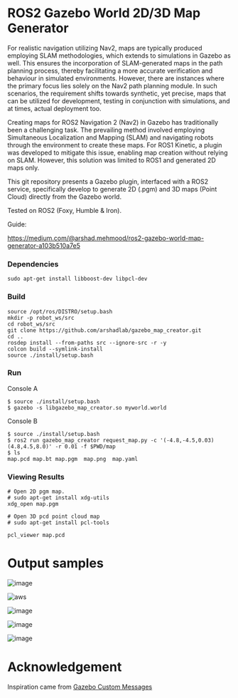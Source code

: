 # ROS2 Gazebo World 2D/3D Map Generator
For realistic navigation utilizing Nav2, maps are typically produced employing SLAM methodologies, which extends to simulations in Gazebo as well. This ensures the incorporation of SLAM-generated maps in the path planning process, thereby facilitating a more accurate verification and behaviour in simulated environments. However, there are instances where the primary focus lies solely on the Nav2 path planning module. In such scenarios, the requirement shifts towards synthetic, yet precise, maps that can be utilized for development, testing in conjunction with simulations, and at times, actual deployment too.

Creating maps for ROS2 Navigation 2 (Nav2) in Gazebo has traditionally been a challenging task. The prevailing method involved employing Simultaneous Localization and Mapping (SLAM) and navigating robots through the environment to create these maps. For ROS1 Kinetic, a plugin was developed to mitigate this issue, enabling map creation without relying on SLAM. However, this solution was limited to ROS1 and generated 2D maps only.

This git repository presents a Gazebo plugin, interfaced with a ROS2 service, specifically develop to generate 2D (.pgm) and 3D maps (Point Cloud) directly from the Gazebo world.

Tested on ROS2 (Foxy, Humble & Iron).

Guide:

https://medium.com/@arshad.mehmood/ros2-gazebo-world-map-generator-a103b510a7e5

### Dependencies
```
sudo apt-get install libboost-dev libpcl-dev
```

### Build
```
source /opt/ros/DISTRO/setup.bash
mkdir -p robot_ws/src
cd robot_ws/src
git clone https://github.com/arshadlab/gazebo_map_creator.git
cd ..
rosdep install --from-paths src --ignore-src -r -y
colcon build --symlink-install
source ./install/setup.bash
```
### Run

Console A
```
$ source ./install/setup.bash
$ gazebo -s libgazebo_map_creator.so myworld.world
```
Console B
```
$ source ./install/setup.bash
$ ros2 run gazebo_map_creator request_map.py -c '(-4.8,-4.5,0.03)(4.8,4.5,8.0)' -r 0.01 -f $PWD/map
$ ls
map.pcd map.bt map.pgm  map.png  map.yaml
```
### Viewing Results
```
# Open 2D pgm map.
# sudo apt-get install xdg-utils
xdg_open map.pgm

# Open 3D pcd point cloud map
# sudo apt-get install pcl-tools

pcl_viewer map.pcd
```

# Output samples
![image](https://github.com/arshadlab/gazebo_map_creator/assets/85929438/55abee71-e9ac-4a64-a159-e7b8dd059cd5)

![aws](https://github.com/arshadlab/gazebo_map_creator/assets/85929438/f68d92ec-ff45-4faa-979c-e96d3c585e20)

![image](https://github.com/arshadlab/gazebo_map_creator/assets/85929438/8901e692-9904-48a5-9cb2-174ba6c9c032)

![image](https://github.com/arshadlab/gazebo_map_creator/assets/85929438/1b3e9466-50f0-4b56-8d10-3a18ef8f0b5d)

![image](https://github.com/arshadlab/gazebo_map_creator/assets/85929438/eb1a6384-3332-43fe-a506-f98c9b0eca2a)


# Acknowledgement
Inspiration came from [Gazebo Custom Messages](https://gazebosim.org/wiki/Tutorials/1.9/custom_messages)
